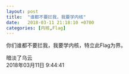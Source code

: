 ```yaml
---
layout: post
title:  "谁都不要拦我，我要学内核"
date:   2018-03-11 21:18:10 +0700
categories: [内核,Flag]
---
```


你们谁都不要拦我，我要学内核，特立此Flag为界。  

暗淡了乌云  
2018年03月11日  9:44:41
